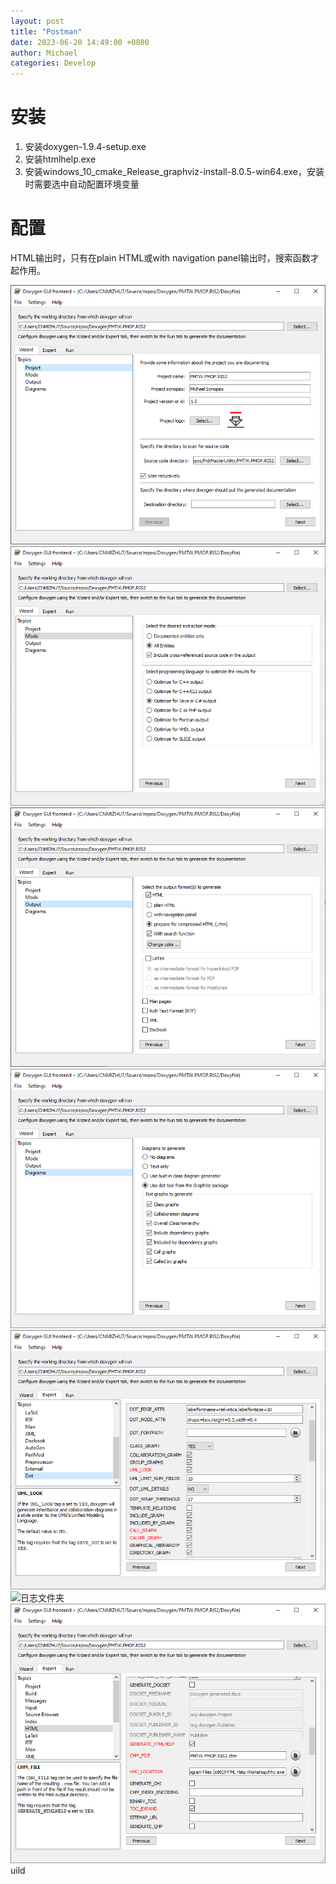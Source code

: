 ```yaml
---
layout: post
title: "Postman"
date: 2023-06-20 14:49:00 +0800
author: Michael
categories: Develop
---
```


# 安装
1. 安装doxygen-1.9.4-setup.exe
2. 安装htmlhelp.exe
3. 安装windows_10_cmake_Release_graphviz-install-8.0.5-win64.exe，安装时需要选中自动配置环境变量

# 配置
HTML输出时，只有在plain HTML或with navigation panel输出时，搜索函数才起作用。

![日志文件夹](/assets/develop/doxygenProject.png)  
![日志文件夹](/assets/develop/doxygenMode.png)  
![日志文件夹](/assets/develop/doxygenOutput.png)  
![日志文件夹](/assets/develop/doxygenGraphviz.png)  
![日志文件夹](/assets/develop/doxygenDotGraphviz.png)  
![日志文件夹](/assets/develop/doxygenB.png)  
![日志文件夹](/assets/develop/doxygenHTML.png)  uild